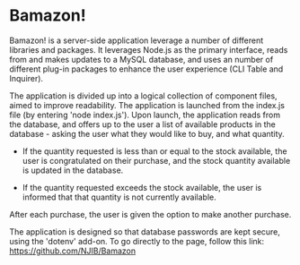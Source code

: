 # Bamazon!

Bamazon! is a server-side application leverage a number of different libraries and packages.  It leverages Node.js as the primary interface, reads from and makes updates to a MySQL database, and uses an number of different plug-in packages to enhance the user experience (CLI Table and Inquirer).

The application is divided up into a logical collection of component files, aimed to improve readability.  The application is launched from the index.js file (by entering 'node index.js').  Upon launch, the application reads from the database, and offers up to the user a list of available products in the database - asking the user what they would like to buy, and what quantity.

- If the quantity requested is less than or equal to the stock available, the user is congratulated on their purchase, and the stock quantity available is updated in the database.
  
- If the quantity requested exceeds the stock available, the user is informed that that quantity is not currently available.

After each purchase, the user is given the option to make another purchase.

The application is designed so that database passwords are kept secure, using the 'dotenv' add-on.
To go directly to the page, follow this link:  https://github.com/NJIB/Bamazon
